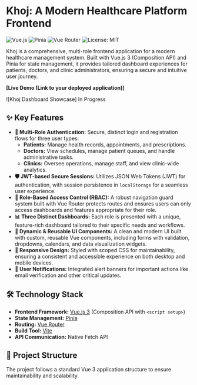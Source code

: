 # Khoj: A Modern Healthcare Platform Frontend

![Vue.js](https://img.shields.io/badge/vue.js-3.x-brightgreen.svg)
![Pinia](https://img.shields.io/badge/Pinia-2.x-yellow.svg)
![Vue Router](https://img.shields.io/badge/Vue_Router-4.x-blue.svg)
![License: MIT](https://img.shields.io/badge/License-MIT-blue.svg)

Khoj is a comprehensive, multi-role frontend application for a modern healthcare management system. Built with Vue.js 3 (Composition API) and Pinia for state management, it provides tailored dashboard experiences for patients, doctors, and clinic administrators, ensuring a secure and intuitive user journey.

**[Live Demo (Link to your deployed application)]**

![Khoj Dashboard Showcase] In Progress

## ✨ Key Features

* **🔐 Multi-Role Authentication:** Secure, distinct login and registration flows for three user types:
    * **Patients:** Manage health records, appointments, and prescriptions.
    * **Doctors:** View schedules, manage patient queues, and handle administrative tasks.
    * **Clinics:** Oversee operations, manage staff, and view clinic-wide analytics.
* **🛡️ JWT-based Secure Sessions:** Utilizes JSON Web Tokens (JWT) for authentication, with session persistence in `localStorage` for a seamless user experience.
* **🚦 Role-Based Access Control (RBAC):** A robust navigation guard system built with Vue Router protects routes and ensures users can only access dashboards and features appropriate for their role.
* **📊 Three Distinct Dashboards:** Each role is presented with a unique, feature-rich dashboard tailored to their specific needs and workflows.
* **📝 Dynamic & Reusable UI Components:** A clean and modern UI built with custom, reusable Vue components, including forms with validation, dropdowns, calendars, and data visualization widgets.
* **📱 Responsive Design:** Styled with scoped CSS for maintainability, ensuring a consistent and accessible experience on both desktop and mobile devices.
* **🔔 User Notifications:** Integrated alert banners for important actions like email verification and other critical updates.

## 🛠️ Technology Stack

* **Frontend Framework:** [Vue.js 3](https://vuejs.org/) (Composition API with `<script setup>`)
* **State Management:** [Pinia](https://pinia.vuejs.org/)
* **Routing:** [Vue Router](https://router.vuejs.org/)
* **Build Tool:** [Vite](https://vitejs.dev/)
* **API Communication:** Native Fetch API

## 📂 Project Structure

The project follows a standard Vue 3 application structure to ensure maintainability and scalability.
